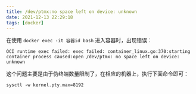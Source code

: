 ```yaml
---
title: /dev/ptmx:no space left on device: unknown
date: 2021-12-13 22:29:18
tags: [docker]
---
```


在使用 `docker exec -it 容器id bash` 进入容器时，出现错误：

```shell
OCI runtime exec failed: exec failed: container_linux.go:370:starting container process caused:open /dev/ptmx: no space left on device: unknown
```

这个问题主要是由于伪终端数量限制了，在相应的机器上，执行下面命令即可：

```shell
sysctl -w kernel.pty.max=8192
```

